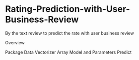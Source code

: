 # Rating-Prediction-with-User-Business-Review
By the text review to predict the rate with user business review

Overview 

Package
Data
Vectorizer
Array
Model and Parameters
Predict
